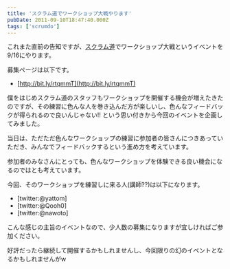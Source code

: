 ```yaml
---
title: 'スクラム道でワークショップ大戦やります'
pubDate: 2011-09-10T18:47:40.000Z
tags: ['scrumdo']
---
```


これまた直前の告知ですが、[スクラム道](http://www.facebook.com/TaoOfScrum)でワークショップ大戦というイベントを9/16にやります。

募集ページは以下です。

- [http://bit.ly/rtqmmT](http://bit.ly/rtqmmT)

僕をはじめスクラム道のスタッフもワークショップを開催する機会が増えたきたのですが、その練習に色んな人を巻き込んだ方が楽しいし、色んなフィードバックが得られるので良いんじゃない!! という思い付きから今回のイベントを企画してみました。

当日は、ただただ色んなワークショップの練習に参加者の皆さんにつきあっていただき、みんなでフィードバックするという進め方を考えています。

参加者のみなさんにとっても、色んなワークショップを体験できる良い機会になるのではとも考えています。

今回、そのワークショップを練習しに来る人(講師??)は以下になります。

- [twitter:@yattom]
- [twitter:@Qooh0]
- [twitter:@nawoto]

こんな感じの主旨のイベントなので、少人数の募集になりますが宜しければご参加ください。

好評だったら継続して開催するかもしれませんし、今回限りの幻のイベントとなるかもしれませんがw
